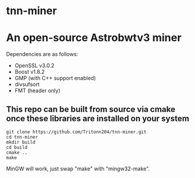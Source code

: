 # tnn-miner
# An open-source Astrobwtv3 miner

Dependencies are as follows:
  - OpenSSL v3.0.2
  - Boost v1.8.2
  - GMP (with C++ support enabled)
  - divsufsort
  - FMT (header only)

## This repo can be built from source via cmake once these libraries are installed on your system
```
git clone https://github.com/Tritonn204/tnn-miner.git
cd tnn-miner
mkdir build
cd build
cmake ..
make
```
MinGW will work, just swap "make" with "mingw32-make".
